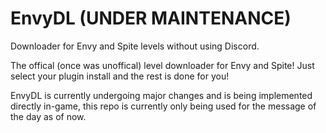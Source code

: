 # EnvyDL (UNDER MAINTENANCE)
Downloader for Envy and Spite levels without using Discord.

The offical (once was unoffical) level downloader for Envy and Spite!
Just select your plugin install and the rest is done for you!

EnvyDL is currently undergoing major changes and is being implemented directly in-game, this repo is currently only being used for the message of the day as of now.
